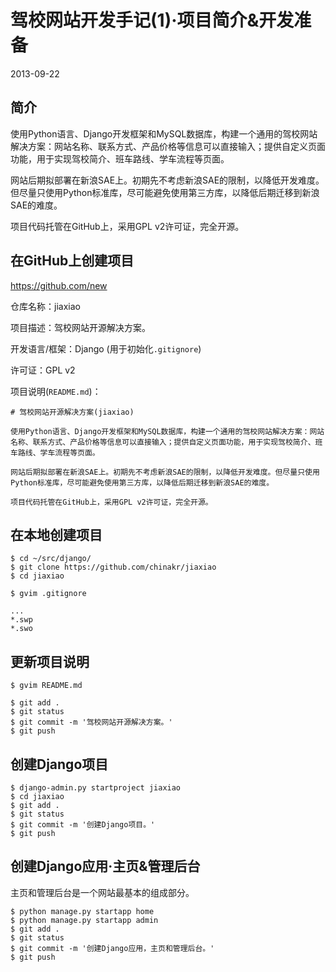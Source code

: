 # 驾校网站开发手记(1)·项目简介&开发准备

2013-09-22

## 简介

使用Python语言、Django开发框架和MySQL数据库，构建一个通用的驾校网站解决方案：网站名称、联系方式、产品价格等信息可以直接输入；提供自定义页面功能，用于实现驾校简介、班车路线、学车流程等页面。

网站后期拟部署在新浪SAE上。初期先不考虑新浪SAE的限制，以降低开发难度。但尽量只使用Python标准库，尽可能避免使用第三方库，以降低后期迁移到新浪SAE的难度。

项目代码托管在GitHub上，采用GPL v2许可证，完全开源。

## 在GitHub上创建项目

<https://github.com/new>

仓库名称：jiaxiao

项目描述：驾校网站开源解决方案。

开发语言/框架：Django (用于初始化`.gitignore`)

许可证：GPL v2

项目说明(`README.md`)：

    # 驾校网站开源解决方案(jiaxiao)

    使用Python语言、Django开发框架和MySQL数据库，构建一个通用的驾校网站解决方案：网站名称、联系方式、产品价格等信息可以直接输入；提供自定义页面功能，用于实现驾校简介、班车路线、学车流程等页面。

    网站后期拟部署在新浪SAE上。初期先不考虑新浪SAE的限制，以降低开发难度。但尽量只使用Python标准库，尽可能避免使用第三方库，以降低后期迁移到新浪SAE的难度。

    项目代码托管在GitHub上，采用GPL v2许可证，完全开源。

## 在本地创建项目

    $ cd ~/src/django/
    $ git clone https://github.com/chinakr/jiaxiao
    $ cd jiaxiao

    $ gvim .gitignore

    ...
    *.swp
    *.swo

## 更新项目说明

    $ gvim README.md

    $ git add .
    $ git status
    $ git commit -m '驾校网站开源解决方案。'
    $ git push

## 创建Django项目

    $ django-admin.py startproject jiaxiao
    $ cd jiaxiao
    $ git add .
    $ git status
    $ git commit -m '创建Django项目。'
    $ git push

## 创建Django应用·主页&管理后台

主页和管理后台是一个网站最基本的组成部分。

    $ python manage.py startapp home
    $ python manage.py startapp admin
    $ git add .
    $ git status
    $ git commit -m '创建Django应用，主页和管理后台。'
    $ git push
